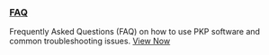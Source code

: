 
### [FAQ](/faq/en/)

Frequently Asked Questions (FAQ) on how to use PKP software and common troubleshooting issues. [View Now](/faq/en/)
